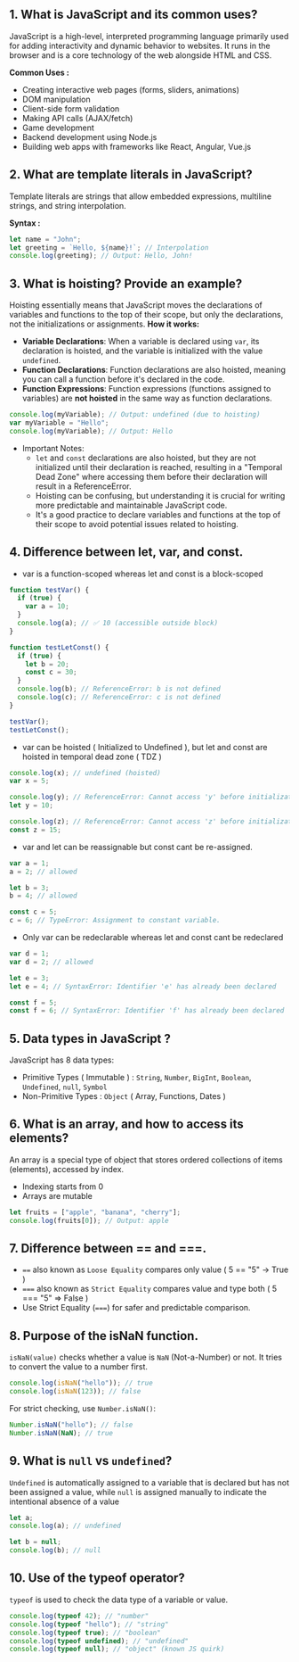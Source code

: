 ## 1. What is JavaScript and its common uses?

JavaScript is a high-level, interpreted programming language primarily used for adding interactivity and dynamic behavior to websites. It runs in the browser and is a core technology of the web alongside HTML and CSS.

**Common Uses :**

- Creating interactive web pages (forms, sliders, animations)
- DOM manipulation
- Client-side form validation
- Making API calls (AJAX/fetch)
- Game development
- Backend development using Node.js
- Building web apps with frameworks like React, Angular, Vue.js

## 2. What are template literals in JavaScript?

Template literals are strings that allow embedded expressions, multiline strings, and string interpolation.

**Syntax :**

```js
let name = "John";
let greeting = `Hello, ${name}!`; // Interpolation
console.log(greeting); // Output: Hello, John!
```

## 3. What is hoisting? Provide an example?

Hoisting essentially means that JavaScript moves the declarations of variables and functions to the top of their scope, but only the declarations, not the initializations or assignments.
**How it works:**

- **Variable Declarations**: When a variable is declared using `var`, its declaration is hoisted, and the variable is initialized with the value `undefined`.
- **Function Declarations**: Function declarations are also hoisted, meaning you can call a function before it's declared in the code.
- **Function Expressions**: Function expressions (functions assigned to variables) are **not hoisted** in the same way as function declarations.

```js
console.log(myVariable); // Output: undefined (due to hoisting)
var myVariable = "Hello";
console.log(myVariable); // Output: Hello
```

- Important Notes:
  - `let` and `const` declarations are also hoisted, but they are not initialized until their declaration is reached, resulting in a "Temporal Dead Zone" where accessing them before their declaration will result in a ReferenceError.
  - Hoisting can be confusing, but understanding it is crucial for writing more predictable and maintainable JavaScript code.
  - It's a good practice to declare variables and functions at the top of their scope to avoid potential issues related to hoisting.

## 4. Difference between let, var, and const.

- var is a function-scoped whereas let and const is a block-scoped

```js
function testVar() {
  if (true) {
    var a = 10;
  }
  console.log(a); // ✅ 10 (accessible outside block)
}

function testLetConst() {
  if (true) {
    let b = 20;
    const c = 30;
  }
  console.log(b); // ReferenceError: b is not defined
  console.log(c); // ReferenceError: c is not defined
}

testVar();
testLetConst();
```

- var can be hoisted ( Initialized to Undefined ), but let and const are hoisted in temporal dead zone ( TDZ )

```js
console.log(x); // undefined (hoisted)
var x = 5;

console.log(y); // ReferenceError: Cannot access 'y' before initialization
let y = 10;

console.log(z); // ReferenceError: Cannot access 'z' before initialization
const z = 15;
```

- var and let can be reassignable but const cant be re-assigned.

```js
var a = 1;
a = 2; // allowed

let b = 3;
b = 4; // allowed

const c = 5;
c = 6; // TypeError: Assignment to constant variable.
```

- Only var can be redeclarable whereas let and const cant be redeclared

```js
var d = 1;
var d = 2; // allowed

let e = 3;
let e = 4; // SyntaxError: Identifier 'e' has already been declared

const f = 5;
const f = 6; // SyntaxError: Identifier 'f' has already been declared
```

## 5. Data types in JavaScript ?

JavaScript has 8 data types:

- Primitive Types ( Immutable ) : `String`, `Number`, `BigInt`, `Boolean`, `Undefined`, `null`, `Symbol`
- Non-Primitive Types : `Object` ( Array, Functions, Dates )

## 6. What is an array, and how to access its elements?

An array is a special type of object that stores ordered collections of items (elements), accessed by index.

- Indexing starts from 0
- Arrays are mutable

```js
let fruits = ["apple", "banana", "cherry"];
console.log(fruits[0]); // Output: apple
```

## 7. Difference between == and ===.

- `==` also known as `Loose Equality` compares only value ( 5 == "5" -> True )
- `===` also known as `Strict Equality` compares value and type both ( 5 === "5" => False )
- Use Strict Equality (`===`) for safer and predictable comparison.

## 8. Purpose of the isNaN function.

`isNaN(value)` checks whether a value is `NaN` (Not-a-Number) or not. It tries to convert the value to a number first.

```js
console.log(isNaN("hello")); // true
console.log(isNaN(123)); // false
```

For strict checking, use `Number.isNaN()`:

```js
Number.isNaN("hello"); // false
Number.isNaN(NaN); // true
```

## 9. What is `null` vs `undefined`?

`Undefined` is automatically assigned to a variable that is declared but has not been assigned a value, while `null` is assigned manually to indicate the intentional absence of a value

```js
let a;
console.log(a); // undefined

let b = null;
console.log(b); // null
```

## 10. Use of the typeof operator?

`typeof` is used to check the data type of a variable or value.

```js
console.log(typeof 42); // "number"
console.log(typeof "hello"); // "string"
console.log(typeof true); // "boolean"
console.log(typeof undefined); // "undefined"
console.log(typeof null); // "object" (known JS quirk)
```
